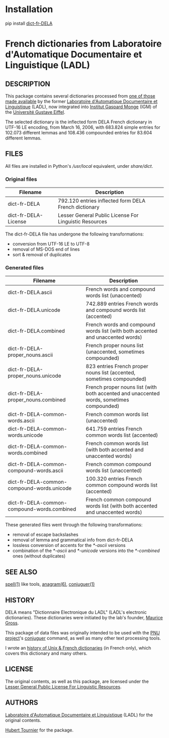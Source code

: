 # Installation
pip install [dict-fr-DELA](https://pypi.org/project/dict-fr-DELA/)

# French dictionaries from Laboratoire d'Automatique Documentaire et Linguistique (LADL)

## DESCRIPTION
This package contains several dictionaries processed from [one of those made available](https://infolingu.univ-mlv.fr/DonneesLinguistiques/Dictionnaires/telechargement.html)
by the former [Laboratoire d'Automatique Documentaire et Linguistique](https://infolingu.univ-mlv.fr/LADL/Historique.html) (LADL),
now integrated into [Institut Gaspard Monge](https://igm.univ-gustave-eiffel.fr/) (IGM) of the [Université Gustave Eiffel](https://www.univ-gustave-eiffel.fr/).

The selected dictionary is the inflected form DELA French dictionary in UTF-16 LE encoding, from March 16, 2006, with 683.824 simple entries for 102.073 different lemmas and 108.436 compounded entries for 83.604 different lemmas.

## FILES
All files are installed in Python's */usr/local* equivalent, under *share/dict*.

### Original files

Filename|Description
---|---
dict-fr-DELA|792.120 entries inflected form DELA French dictionary
dict-fr-DELA-License|Lesser General Public License For Linguistic Resources

The dict-fr-DELA file has undergone the following transformations:
* conversion from UTF-16 LE to UTF-8
* removal of MS-DOS end of lines
* sort & removal of duplicates

### Generated files

Filename|Description
---|---
dict-fr-DELA.ascii|French words and compound words list (unaccented)
dict-fr-DELA.unicode|742.889 entries French words and compound words list (accented)
dict-fr-DELA.combined|French words and compound words list (with both accented and unaccented words)
dict-fr-DELA-proper_nouns.ascii|French proper nouns list (unaccented, sometimes compounded)
dict-fr-DELA-proper_nouns.unicode|823 entries French proper nouns list (accented, sometimes compounded)
dict-fr-DELA-proper_nouns.combined|French proper nouns list (with both accented and unaccented words, sometimes compounded)
dict-fr-DELA-common-words.ascii|French common words list (unaccented)
dict-fr-DELA-common-words.unicode|641.759 entries French common words list (accented)
dict-fr-DELA-common-words.combined|French common words list (with both accented and unaccented words)
dict-fr-DELA-common-compound-words.ascii|French common compound words list (unaccented)
dict-fr-DELA-common-compound-words.unicode|100.320 entries French common compound words list (accented)
dict-fr-DELA-common-compound-words.combined|French common compound words list (with both accented and unaccented words)

These generated files went through the following transformations:
* removal of escape backslashes
* removal of lemma and grammatical info from dict-fr-DELA
* lossless conversion of accents for the *\*-ascii* versions
* combination of the *\*-ascii* and *\*-unicode* versions into the *\*-combined* ones (without duplicates)

## SEE ALSO
[spell(1)](https://www.freebsd.org/cgi/man.cgi?query=spell) like tools,
[anagram(6)](https://github.com/HubTou/anagram/blob/main/README.md),
[conjuguer(1)](https://github.com/HubTou/conjuguer/blob/main/README.md)

## HISTORY
DELA means "Dictionnaire Electronique du LADL" (LADL's electronic dictionaries). These dictionaries were initiated by the lab's founder, [Maurice Gross](https://fr.wikipedia.org/wiki/Maurice_Gross).

This package of data files was originally intended to be used with the [PNU project](https://github.com/HubTou/PNU)'s
[conjuguer](https://github.com/HubTou/conjuguer) command, as well as many other text processing tools.

I wrote an [history of Unix & French dictionaries](https://github.com/HubTou/PNU/wiki/Les-dictionnaires-sous-Unix) (in French only),
which covers this dictionary and many others.

## LICENSE
The original contents, as well as this package, are licensed under the [Lesser General Public License For Linguistic Resources](http://infolingu.univ-mlv.fr/DonneesLinguistiques/Lexiques-Grammaires/lgpllr.html).

## AUTHORS
[Laboratoire d'Automatique Documentaire et Linguistique](https://infolingu.univ-mlv.fr/LADL/Historique.html) (LADL) for the original contents.

[Hubert Tournier](https://github.com/HubTou) for the package.

